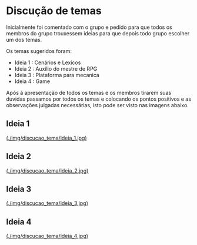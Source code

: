 # Discução de temas

Inicialmente foi comentado com o grupo e pedido para que todos os membros do grupo trouxessem ideias para que depois todo grupo escolher um dos temas.

Os temas sugeridos foram:
    
* Ideia 1 : Cenários e Lexícos
* Ideia 2 : Auxílio do mestre de RPG
* Ideia 3 : Plataforma para mecanica
* Ideia 4 : Game

Após à apresentação de todos os temas e os membros tirarem suas duvidas passamos por todos os temas e colocando os pontos positivos e as observações julgadas necessárias, isto pode ser visto nas imagens abaixo.

## Ideia 1

[(./img/discucao_tema/ideia_1.jpg)](./img/discucao_tema/ideia_1.jpg)

## Ideia 2

[(./img/discucao_tema/ideia_2.jpg)](./img/discucao_tema/ideia_2.jpg)

## Ideia 3

[(./img/discucao_tema/ideia_3.jpg)](./img/discucao_tema/ideia_3.jpg)

## Ideia 4

[(./img/discucao_tema/ideia_4.jpg)](./img/discucao_tema/ideia_4.jpg)

